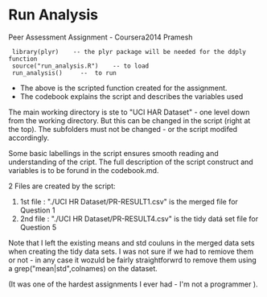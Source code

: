Run Analysis
========

Peer Assessment Assignment - Coursera2014
Pramesh

     library(plyr)    -- the plyr package will be needed for the ddply function
     source("run_analysis.R")    -- to load
     run_analysis()     --  to run
     
* The above is the scripted function created for the assignment.
* The codebook explains the script and describes the variables used

The main working directory is ste to "UCI HAR Dataset" - one level down from the working directory. 
But this can be changed in the script (right at the top).
The subfolders must not be changed - or the script modifed accordingly.

Some basic labellings in the script ensures smooth reading and understanding of the cript.
The full description of the script construct and variables is to be forund in the codebook.md.

2 Files are created by the script:

1. 1st file : "./UCI HR Dataset/PR-RESULT1.csv" is the merged file for Question 1
2. 2nd file : "./UCI HR Dataset/PR-RESULT4.csv" is the tidy datá set file for Question 5

Note that I left the existing means and std couluns in the merged data sets when creating the tidy data sets.
I was not sure if we had to remiove them or not - in any case it wozuld be fairly straightforwrd to remove them 
using a grep("mean|std",colnames) on the dataset.

(It was one of the hardest assignments I ever had - I'm not a programmer ).


